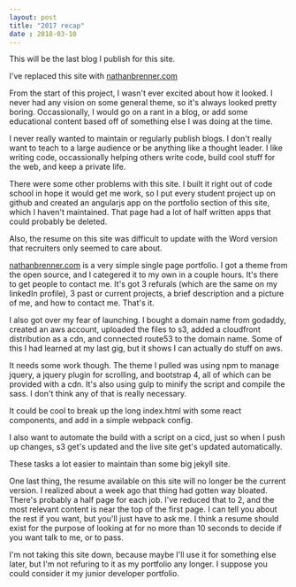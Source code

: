 ```yaml
---
layout: post
title: "2017 recap"
date : 2018-03-10
---
```


This will be the last blog I publish for this site.

I've replaced this site with [nathanbrenner.com](www.nathanbrenner.com)

From the start of this project, I wasn't ever excited about how it looked. I never had any vision on some general theme, so it's always looked pretty boring. Occassionally, I would go on a rant in a blog, or add some educational content based off of something else I was doing at the time.

I never really wanted to maintain or regularly publish blogs. I don't really want to teach to a large audience or be anything like a thought leader. I like writing code, occassionally helping others write code, build cool stuff for the web, and keep a private life.

There were some other problems with this site. I built it right out of code school in hope it would get me work, so I put every student project up on github and created an angularjs app on the portfolio section of this site, which I haven't maintained. That page had a lot of half written apps that could probably be deleted.

Also, the resume on this site was difficult to update with the Word version that recruiters only seemed to care about.

[nathanbrenner.com](www.nathanbrenner.com) is a very simple single page portfolio. I got a theme from the open source, and I categered it to my own in a couple hours. It's there to get people to contact me. It's got 3 refurals (which are the same on my linkedIn profile), 3 past or current projects, a brief description and a picture of me, and how to contact me. That's it.

I also got over my fear of launching. I bought a domain name from godaddy, created an aws account, uploaded the files to s3, added a cloudfront distribution as a cdn, and connected route53 to the domain name. Some of this I had learned at my last gig, but it shows I can actually do stuff on aws.

It needs some work though. The theme I pulled was using npm to manage jquery, a jquery plugin for scrolling, and bootstrap 4, all of which can be provided with a cdn. It's also using gulp to minify the script and compile the sass. I don't think any of that is really necessary.

It could be cool to break up the long index.html with some react components, and add in a simple webpack config.

I also want to automate the build with a script on a cicd, just so when I push up changes, s3 get's updated and the live site get's updated automatically.

These tasks a lot easier to maintain than some big jekyll site.

One last thing, the resume available on this site will no longer be the current version. I realized about a week ago that thing had gotten way bloated. There's probably a half page for each job. I've reduced that to 2, and the most relevant content is near the top of the first page. I can tell you about the rest if you want, but you'll just have to ask me. I think a resume should exist for the purpose of looking at for no more than 10 seconds to decide if you want talk to me, or to pass.

I'm not taking this site down, because maybe I'll use it for something else later, but I'm not refuring to it as my portfolio any longer. I suppose you could consider it my junior developer portfolio.